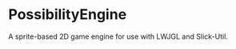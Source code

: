 PossibilityEngine
=================

A sprite-based 2D game engine for use with LWJGL and Slick-Util.
